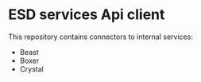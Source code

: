 # ESD services Api client

This repository contains connectors to internal services:
- Beast
- Boxer
- Crystal

